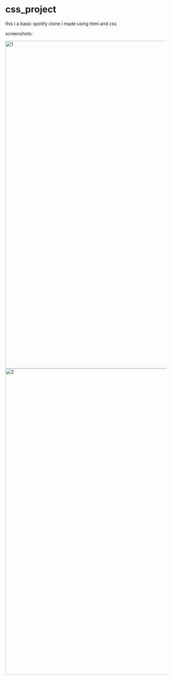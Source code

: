 # css_project
this i a basic spotify clone i made using html and css

screenshots:

<img width="1023" alt="1" src="https://github.com/ansh-goyal04/css_project/assets/143253308/ea7548bc-c7c7-4844-aa88-914198fbab63">


<img width="957" alt="2" src="https://github.com/ansh-goyal04/css_project/assets/143253308/3bcfe0b5-3c64-4c4d-82a3-747ae4ee2fd6">
